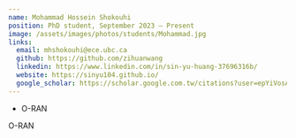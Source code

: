 ```yaml
---
name: Mohammad Hossein Shokouhi
position: PhD student, September 2023 — Present
image: /assets/images/photos/students/Mohammad.jpg
links:
  email: mhshokouhi@ece.ubc.ca
  github: https://github.com/zihuanwang
  linkedin: https://www.linkedin.com/in/sin-yu-huang-37696316b/
  website: https://sinyu104.github.io/
  google_scholar: https://scholar.google.com.tw/citations?user=epYiVosAAAAJ
---
```

- O-RAN

<span class="badge badge-pill badge-publication badge-info">O-RAN</span>